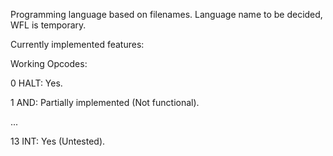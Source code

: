 Programming language based on filenames. Language name to be decided, WFL is temporary.

Currently implemented features:

Working Opcodes:

0 HALT: Yes.

1 AND: Partially implemented (Not functional).

...

13 INT: Yes (Untested).
